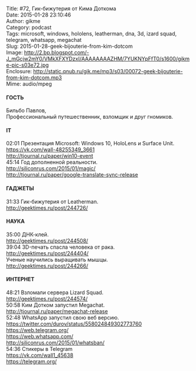 Title: #72, Гик-бижутерия от Кима Доткома  
Date: 2015-01-28 23:10:46  
Author: gikme  
Category: podcast  
Tags: microsoft, windows, hololens, leatherman, dna, 3d, izard squad, telegram, whatsapp, megachat  
Slug: 2015-01-28-geek-bijouterie-from-kim-dotcom  
Image: http://2.bp.blogspot.com/-J_mGcjw2mY0/VMkXFXYDzxI/AAAAAAAAZHM/7YUKNYpFfT0/s1600/gikme-pic-s03e72.jpg  
Enclosure: http://static.qnub.ru/gik.me/mp3/s03/00072-geek-bijouterie-from-kim-dotcom.mp3  
Mime: audio/mpeg

#### ГОСТЬ

Бильбо Павлов,  
Профессиональный путешественник, взломщик и друг гномиков.

#### IT

02:01 Презентация Microsoft: Windows 10, HoloLens и Surface Unit.  
<https://vk.com/wall-48255349_3661>  
<http://tjournal.ru/paper/win10-event>  
45:14 Год дополненной реальности.  
<http://siliconrus.com/2015/01/magic/>  
<http://tjournal.ru/paper/google-translate-sync-release>

#### ГАДЖЕТЫ

31:33 Гик-бижутерия от Leatherman.  
<http://geektimes.ru/post/244726/>

#### НАУКА

35:00 ДНК-клей.  
<http://geektimes.ru/post/244508/>  
39:04 3D-печать спасла человека от рака.  
<http://geektimes.ru/post/244404/>  
Ученые научились выращивать мышцы.  
<http://geektimes.ru/post/244266/>

#### ИНТЕРНЕТ

48:21 Взломали сервера Lizard Squad.  
<http://geektimes.ru/post/244574/>  
50:58 Ким Дотком запустил Megachat.  
<http://tjournal.ru/paper/megachat-release>  
52:48 WhatsApp запустил свою веб версию.  
<https://twitter.com/durov/status/558024849302773760>  
<https://web.telegram.org/>  
<https://web.whatsapp.com/>  
<http://siliconrus.com/2015/01/whatsban/>  
54:36 Cтикеры в Telegram  
<https://vk.com/wall1_45638>  
<https://telegram.org/>

